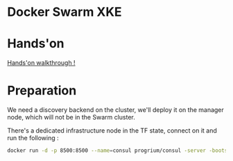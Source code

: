 Docker Swarm XKE
=================

# Hands'on

<a href="http://xebia-france.github.io/docker-swarm/">Hands'on walkthrough !</a>

# Preparation

We need a discovery backend on the cluster, we'll deploy it on
the manager node, which will not be in the Swarm cluster.

There's a dedicated infrastructure node in the TF state, connect on it
and run the following :

```bash
docker run -d -p 8500:8500 --name=consul progrium/consul -server -bootstrap
```
